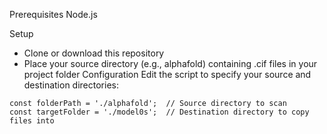 
Prerequisites
Node.js 

Setup
- Clone or download this repository
- Place your source directory (e.g., alphafold) containing .cif files in your project folder
Configuration
Edit the script to specify your source and destination directories:
```
const folderPath = './alphafold';  // Source directory to scan
const targetFolder = './model0s';  // Destination directory to copy files into
```
